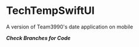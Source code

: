 # TechTempSwiftUI
A version of Team3990's date application on mobile

***Check Branches for Code***
